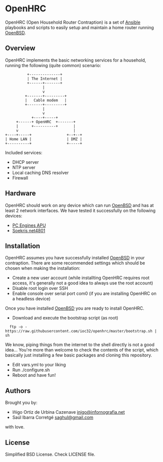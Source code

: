 # OpenHRC

OpenHRC (Open Household Router Contraption) is a set of [Ansible][ansible]
playbooks and scripts to easily setup and maintain a home router running
[OpenBSD][openbsd].


## Overview

OpenHRC implements the basic networking services for a household, running the
following (quite common) scenario:

~~~~~~
          +--------------+
          | The Internet |
          +------+-------+
                 |
                 v
         +-------+---------+
         |   Cable modem   |
         +-------+---------+
                 |
                 v
            +----+-----+
     +------+ OpenHRC  +-------+
     |      +----------+       |
     v                         |
+----+-----+                +--+--+
| Home LAN |                | DMZ |
+----------+                +-----+
~~~~~~

Included services:

* DHCP server
* NTP server
* Local caching DNS resolver
* Firewall


## Hardware

OpenHRC should work on any device which can run [OpenBSD][openbsd] and has at
least 2 network interfaces. We have tested it successfully on the following
devices:

* [PC Engines APU][apu]
* [Soekris net4801][soekris]


## Installation

OpenHRC assumes you have successfully installed [OpenBSD][openbsd] in your
contraption. There are some recommended settings which should be chosen when
making the installation:

* Create a new user account (while installting OpenHRC requires root access,
  it's generally not a good idea to always use the root account)
* Disable root login over SSH
* Enable console over serial port com0 (if you are installing OpenHRC on a
  headless device)

Once you have installed [OpenBSD][openbsd] you are ready to install OpenHRC.

* Download and execute the bootstrap script (as root)
~~~~~~
  ftp -o - https://raw.githubusercontent.com/ioc32/openhrc/master/bootstrap.sh | sh
~~~~~~
  We know, piping things from the internet to the shell directly is not a good
  idea... You're more than welcome to check the contents of the script, which
  basically just installing a few basic packages and cloning this repository.
* Edit vars.yml to your liking
* Run ./configure.sh
* Reboot and have fun!


## Authors

Brought you by:

* Iñigo Ortiz de Urbina Cazenave <inigo@infornografia.net>
* Saúl Ibarra Corretgé <saghul@gmail.com>

with love.


## License

Simplified BSD License. Check LICENSE file.

[ansible]: http://www.ansible.com
[openbsd]: http://www.openbsd.org
[apu]: http://www.pcengines.ch/apu.htm
[soekris]: http://soekris.com/products/eol-products/net4801.html

